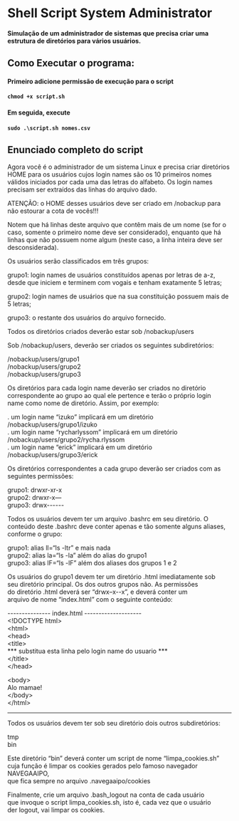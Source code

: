 # Shell Script System Administrator
#### Simulação de um administrador de sistemas que precisa criar uma estrutura de diretórios para vários usuários.

## Como Executar o programa:
#### Primeiro adicione permissão de execução para o script
#### ` chmod +x script.sh `

#### Em seguida, execute
#### `sudo .\script.sh nomes.csv`


## Enunciado completo do script

<p class="has-line-data" data-line-start="0" data-line-end="2">Agora você é o administrador de um sistema Linux e precisa criar diretórios<br>
HOME para os usuários cujos login names são os 10 primeiros nomes válidos iniciados por cada uma das letras do alfabeto. Os login names precisam ser extraídos das linhas do arquivo dado.</p>
<p class="has-line-data" data-line-start="3" data-line-end="4">ATENÇÃO: o HOME desses usuários deve ser criado em /nobackup para não estourar a cota de vocês!!!</p>
<p class="has-line-data" data-line-start="5" data-line-end="6">Notem que há linhas deste arquivo que contêm mais de um nome (se for o caso, somente o primeiro nome deve ser considerado), enquanto que há linhas que não possuem nome algum (neste caso, a linha inteira deve ser desconsiderada).</p>
<p class="has-line-data" data-line-start="8" data-line-end="9">Os usuários serão classificados em três grupos:</p>
<p class="has-line-data" data-line-start="10" data-line-end="12">grupo1: login names de usuários constituídos apenas por letras de a-z,<br>
desde que iniciem e terminem com vogais e tenham exatamente 5 letras;</p>
<p class="has-line-data" data-line-start="13" data-line-end="14">grupo2: login names de usuários que na sua constituição possuem mais de 5 letras;</p>
<p class="has-line-data" data-line-start="15" data-line-end="16">grupo3: o restante dos usuários do arquivo fornecido.</p>
<p class="has-line-data" data-line-start="17" data-line-end="18">Todos os diretórios criados deverão estar sob /nobackup/users</p>
<p class="has-line-data" data-line-start="19" data-line-end="20">Sob /nobackup/users, deverão ser criados os seguintes subdiretórios:</p>
<p class="has-line-data" data-line-start="21" data-line-end="24">/nobackup/users/grupo1<br>
/nobackup/users/grupo2<br>
/nobackup/users/grupo3</p>
<p class="has-line-data" data-line-start="25" data-line-end="28">Os diretórios para cada login name deverão ser criados no diretório<br>
correspondente ao grupo ao qual ele pertence e terão o próprio login<br>
name como nome de diretório. Assim, por exemplo:</p>
<p class="has-line-data" data-line-start="29" data-line-end="32">. um login name “izuko” implicará em um diretório /nobackup/users/grupo1/izuko<br>
. um login name “rycharlyssom” implicará em um diretório /nobackup/users/grupo2/rycha.rlyssom<br>
. um login name “erick” implicará em um diretório /nobackup/users/grupo3/erick</p>
<p class="has-line-data" data-line-start="33" data-line-end="35">Os diretórios correspondentes a cada grupo deverão ser criados com as<br>
seguintes permissões:</p>
<p class="has-line-data" data-line-start="37" data-line-end="40">grupo1: drwxr-xr-x<br>
grupo2: drwxr-x—<br>
grupo3: drwx------</p>
<p class="has-line-data" data-line-start="41" data-line-end="44">Todos os usuários devem ter um arquivo .bashrc em seu diretório. O<br>
conteúdo deste .bashrc deve conter apenas e tão somente alguns aliases,<br>
conforme o grupo:</p>
<p class="has-line-data" data-line-start="46" data-line-end="49">grupo1: alias ll=“ls -ltr” e mais nada<br>
grupo2: alias la=“ls -la” além do alias do grupo1<br>
grupo3: alias lF=“ls -lF” além dos aliases dos grupos 1 e 2</p>
<p class="has-line-data" data-line-start="50" data-line-end="54">Os usuários do grupo1 devem ter um diretório .html imediatamente sob<br>
seu diretório principal. Os dos outros grupos não. As permissões<br>
do diretório .html deverá ser “drwx–x--x”, e deverá conter um<br>
arquivo de nome “index.html” com o seguinte conteúdo:</p>
<p class="has-line-data" data-line-start="55" data-line-end="63">--------------- index.html --------------------<br>
&lt;!DOCTYPE html&gt;<br>
&lt;html&gt;<br>
&lt;head&gt;<br>
&lt;title&gt;<br>
*** substitua esta linha pelo login name do usuario ***<br>
&lt;/title&gt;<br>
&lt;/head&gt;</p>
<p class="has-line-data" data-line-start="64" data-line-end="68">&lt;body&gt;<br>
Alo mamae!<br>
&lt;/body&gt;<br>
&lt;/html&gt;</p>
<hr>
<p class="has-line-data" data-line-start="70" data-line-end="71">Todos os usuários devem ter sob seu diretório dois outros subdiretórios:</p>
<p class="has-line-data" data-line-start="73" data-line-end="75">tmp<br>
bin</p>
<p class="has-line-data" data-line-start="76" data-line-end="79">Este diretório “bin” deverá conter um script de nome “limpa_cookies.sh”<br>
cuja função é limpar os cookies gerados pelo famoso navegador NAVEGAAIPO,<br>
que fica sempre no arquivo .navegaaipo/cookies</p>
<p class="has-line-data" data-line-start="80" data-line-end="83">Finalmente, crie um arquivo .bash_logout na conta de cada usuário<br>
que invoque o script limpa_cookies.sh, isto é, cada vez que o usuário<br>
der logout, vai limpar os cookies.</p>
